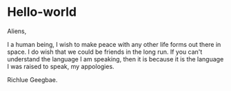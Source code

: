 # Hello-world

Aliens,

I a human being, I wish to make peace with any other life forms out there in space. I do wish that
we could be friends in the long run. If you can't understand the language I am speaking, then it
is because it is the language I was raised to speak, my appologies.

Richlue Geegbae.
